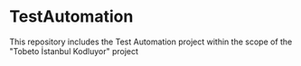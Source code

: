# TestAutomation
This repository includes the Test Automation project within the scope of the "Tobeto İstanbul Kodluyor" project
